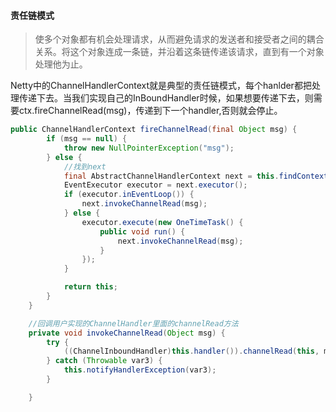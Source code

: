 #### 责任链模式
>使多个对象都有机会处理请求，从而避免请求的发送者和接受者之间的耦合关系。将这个对象连成一条链，并沿着这条链传递该请求，直到有一个对象处理他为止。

Netty中的ChannelHandlerContext就是典型的责任链模式，每个hanlder都把处理传递下去。当我们实现自己的InBoundHandler时候，如果想要传递下去，则需要ctx.fireChannelRead(msg)，传递到下一个handler,否则就会停止。
```java
public ChannelHandlerContext fireChannelRead(final Object msg) {
        if (msg == null) {
            throw new NullPointerException("msg");
        } else {
            //找到next
            final AbstractChannelHandlerContext next = this.findContextInbound();
            EventExecutor executor = next.executor();
            if (executor.inEventLoop()) {
                next.invokeChannelRead(msg);
            } else {
                executor.execute(new OneTimeTask() {
                    public void run() {
                        next.invokeChannelRead(msg);
                    }
                });
            }

            return this;
        }
    }

    //回调用户实现的ChannelHandler里面的channelRead方法
    private void invokeChannelRead(Object msg) {
        try {
            ((ChannelInboundHandler)this.handler()).channelRead(this, msg);
        } catch (Throwable var3) {
            this.notifyHandlerException(var3);
        }

    }
```